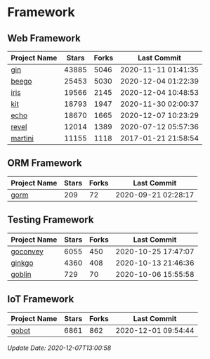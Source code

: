 # Framework

## Web Framework
| Project Name | Stars | Forks | Last Commit |
| ------------ | ----- | ----- | ----------- |
| [gin](https://github.com/gin-gonic/gin) | 43885 | 5046 | 2020-11-11 01:41:35 |
| [beego](https://github.com/astaxie/beego) | 25453 | 5030 | 2020-12-04 01:22:39 |
| [iris](https://github.com/kataras/iris) | 19566 | 2145 | 2020-12-04 10:48:53 |
| [kit](https://github.com/go-kit/kit) | 18793 | 1947 | 2020-11-30 02:00:37 |
| [echo](https://github.com/labstack/echo) | 18670 | 1665 | 2020-12-07 10:23:29 |
| [revel](https://github.com/revel/revel) | 12014 | 1389 | 2020-07-12 05:57:36 |
| [martini](https://github.com/go-martini/martini) | 11155 | 1118 | 2017-01-21 21:58:54 |

## ORM Framework
| Project Name | Stars | Forks | Last Commit |
| ------------ | ----- | ----- | ----------- |
| [gorm](https://github.com/jinzhu/gorm) | 209 | 72 | 2020-09-21 02:28:17 |

## Testing Framework
| Project Name | Stars | Forks | Last Commit |
| ------------ | ----- | ----- | ----------- |
| [goconvey](https://github.com/smartystreets/goconvey) | 6055 | 450 | 2020-10-25 17:47:07 |
| [ginkgo](https://github.com/onsi/ginkgo) | 4360 | 408 | 2020-10-13 21:46:36 |
| [goblin](https://github.com/franela/goblin) | 729 | 70 | 2020-10-06 15:55:58 |

## IoT Framework
| Project Name | Stars | Forks | Last Commit |
| ------------ | ----- | ----- | ----------- |
| [gobot](https://github.com/hybridgroup/gobot) | 6861 | 862 | 2020-12-01 09:54:44 |

*Update Date: 2020-12-07T13:00:58*